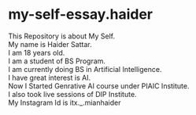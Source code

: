 # my-self-essay.haider
This Repository is about My Self.
<br>
My name is Haider Sattar.
<br>
I am 18 years old.
<br>
I am a student of BS Program.
<br>
I am currently doing BS in Artificial Intelligence.
<br>
I have great interest is AI.
<br> 
Now I Started Genrative AI course under PIAIC Institute.
<br>
I also took live sessions of DIP Institute.
<br>
My Instagram Id is itx._.mianhaider 
<br>

 

